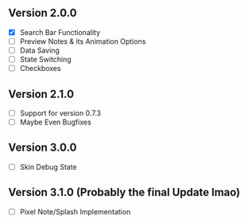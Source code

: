 ## Version 2.0.0
- [x] Search Bar Functionality
- [ ] Preview Notes & its Animation Options
- [ ] Data Saving
- [ ] State Switching
- [ ] Checkboxes

## Version 2.1.0
- [ ] Support for version 0.7.3
- [ ] Maybe Even Bugfixes

## Version 3.0.0
- [ ] Skin Debug State

## Version 3.1.0 (Probably the final Update lmao)
- [ ] Pixel Note/Splash Implementation